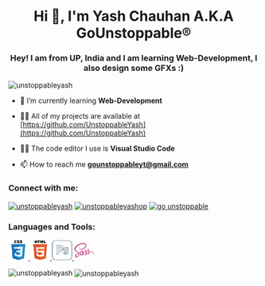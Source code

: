 <h1 align="center">Hi 👋, I'm Yash Chauhan A.K.A GoUnstoppable®</h1>
<h3 align="center">Hey! I am from UP, India and I am learning Web-Development, I also design some GFXs :)</h3>

<p align="left"> <img src="https://komarev.com/ghpvc/?username=unstoppableyash&label=Profile%20views&color=0e75b6&style=flat" alt="unstoppableyash" /> </p>

- 🌱 I’m currently learning **Web-Development**

- 👨‍💻 All of my projects are available at [https://github.com/UnstoppableYash](https://github.com/UnstoppableYash)

- 👨‍💻 The code editor I use is **Visual Studio Code**

- 📫 How to reach me **gounstoppableyt@gmail.com**

<h3 align="left">Connect with me:</h3>
<p align="left">
<a href="https://codepen.io/unstoppableyash" target="blank"><img align="center" src="https://cdn.jsdelivr.net/npm/simple-icons@3.0.1/icons/codepen.svg" alt="unstoppableyash" height="30" width="40" /></a>
<a href="https://instagram.com/unstoppableyashop" target="blank"><img align="center" src="https://cdn.jsdelivr.net/npm/simple-icons@3.0.1/icons/instagram.svg" alt="unstoppableyashop" height="30" width="40" /></a>
<a href="https://www.youtube.com/c/go unstoppable" target="blank"><img align="center" src="https://cdn.jsdelivr.net/npm/simple-icons@3.0.1/icons/youtube.svg" alt="go unstoppable" height="30" width="40" /></a>
</p>

<h3 align="left">Languages and Tools:</h3>
<p align="left"> <a href="https://www.w3schools.com/css/" target="_blank"> <img src="https://raw.githubusercontent.com/devicons/devicon/master/icons/css3/css3-original-wordmark.svg" alt="css3" width="40" height="40"/> </a> <a href="https://www.w3.org/html/" target="_blank"> <img src="https://raw.githubusercontent.com/devicons/devicon/master/icons/html5/html5-original-wordmark.svg" alt="html5" width="40" height="40"/> </a> <a href="https://www.photoshop.com/en" target="_blank"> <img src="https://raw.githubusercontent.com/devicons/devicon/master/icons/photoshop/photoshop-line.svg" alt="photoshop" width="40" height="40"/> </a> <a href="https://sass-lang.com" target="_blank"> <img src="https://raw.githubusercontent.com/devicons/devicon/master/icons/sass/sass-original.svg" alt="sass" width="40" height="40"/> </a> </p>

<p><img align="left" src="https://github-readme-stats.vercel.app/api/top-langs?username=unstoppableyash&show_icons=true&locale=en&layout=compact" alt="unstoppableyash" /></p>

<p>&nbsp;<img align="center" src="https://github-readme-stats.vercel.app/api?username=unstoppableyash&show_icons=true&locale=en" alt="unstoppableyash" /></p>
